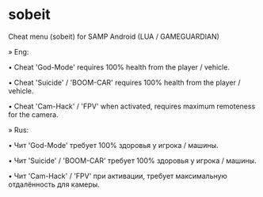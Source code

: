 # sobeit
Cheat menu (sobeit) for SAMP Android (LUA / GAMEGUARDIAN)

» Eng:

• Cheat 'God-Mode' requires 100% health from the player / vehicle.

• Cheat 'Suicide' / 'BOOM-CAR' requires 100% health from the player / vehicle.

• Cheat 'Cam-Hack' / 'FPV' when activated, requires maximum remoteness for the camera.

» Rus:

• Чит 'God-Mode' требует 100% здоровья у игрока / машины.

• Чит 'Suicide' / 'BOOM-CAR' требует 100% здоровья у игрока / машины.

• Чит 'Cam-Hack' / 'FPV' при активации, требует максимальную отдалённость для камеры.
